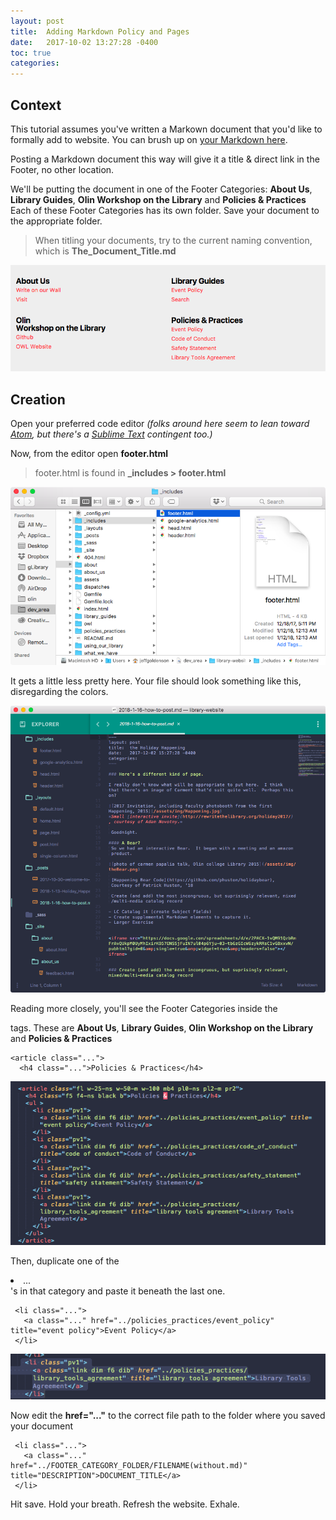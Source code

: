 ```yaml
---
layout: post
title:  Adding Markdown Policy and Pages
date:   2017-10-02 13:27:28 -0400
toc: true
categories:
---
```


## Context

This tutorial assumes you've written a Markown document that you'd like to formally add to website. You can brush up on [your Markdown here](/blog/writing_in_markdown/).

Posting a Markdown document this way will give it a title & direct link in the Footer, no other location.

We'll be putting the document in one of the Footer Categories: **About Us**, **Library Guides**, **Olin Workshop on the Library** and **Policies & Practices**  Each of these Footer Categories has its own folder.  Save your document to the appropriate folder.

> When titling your documents, try to the current naming convention, which is **The_Document_Title.md**


![here's the in _posts > filename.md](/assets/img/footer.png)



## Creation

Open your preferred code editor *(folks around here seem to lean toward [Atom](https://atom.io/), but there's a [Sublime Text](https://www.sublimetext.com/) contingent too.)*

Now, from the editor open **footer.html**

>  footer.html is found in **_includes > footer.html**

![footer.html is found by navigating to](/assets/img/footer-file.png)


It gets a little less pretty here.  Your file should look something like this, disregarding the colors.

![footer html code](/assets/img/footer-code.png)

Reading more closely, you'll see the Footer Categories inside the **<article>** tags. These are **About Us**, **Library Guides**, **Olin Workshop on the Library** and **Policies & Practices**

```
<article class="...">
  <h4 class="...">Policies & Practices</h4>
```

![article html code](/assets/img/article-code.png)

Then, duplicate one of the **<li>**...**</li>**'s in that category and paste it beneath the last one.

```
 <li class="...">
   <a class="..." href="../policies_practices/event_policy" title="event policy">Event Policy</a>
 </li>
 ```
![li html code](/assets/img/li-code.png)

Now edit the **href="..."** to the correct file path to the folder where you saved your document

```
 <li class="...">
   <a class="..." href="../FOOTER_CATEGORY_FOLDER/FILENAME(without.md)" title="DESCRIPTION">DOCUMENT_TITLE</a>
 </li>
 ```

Hit save.  Hold your breath. Refresh the website. Exhale.
